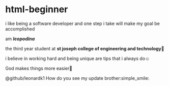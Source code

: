# html-beginner
i like being a software developer and one step i take will make my goal be  accomplished

am **_leopodina_**

the third year student at **st joseph college of engineering and technology**:book:

i believe in working hard and  being unique are tips that i always do:relaxed:

God makes things more easier:pray:

@github/leonardk1 How do you see my update brother:simple_smile:
